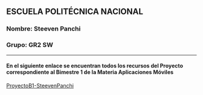 ## ESCUELA POLITÉCNICA NACIONAL ##
### Nombre: Steeven Panchi ###
### Grupo: GR2 SW ###
***

#### En el siguiente enlace se encuentran todos los recursos del Proyecto correspondiente al Bimestre 1 de la Materia Aplicaciones Móviles ####

[ProyectoB1-SteevenPanchi](https://epnecuador-my.sharepoint.com/:f:/g/personal/steeven_panchi_epn_edu_ec/EqTgJJ0OO_lDlyEQBjaA8sQB7gbdy41uqQmmCk6zX5UD-Q?e=qhGWCW)
